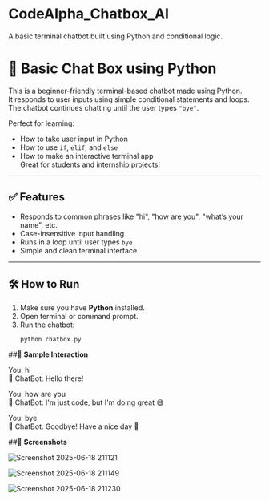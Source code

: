 # CodeAlpha_Chatbox_AI
A basic terminal chatbot built using Python and conditional logic.

# 💬 Basic Chat Box using Python

This is a beginner-friendly terminal-based chatbot made using Python.  
It responds to user inputs using simple conditional statements and loops.  
The chatbot continues chatting until the user types `"bye"`.  

Perfect for learning:
- How to take user input in Python
- How to use `if`, `elif`, and `else`
- How to make an interactive terminal app  
Great for students and internship projects!

---

## ✅ Features
- Responds to common phrases like "hi", "how are you", "what’s your name", etc.
- Case-insensitive input handling
- Runs in a loop until user types `bye`
- Simple and clean terminal interface

---

## 🛠️ How to Run
1. Make sure you have **Python** installed.
2. Open terminal or command prompt.
3. Run the chatbot:
   ```bash
   python chatbox.py

##📸 **Sample Interaction**

You: hi  
🤖 ChatBot: Hello there!

You: how are you  
🤖 ChatBot: I'm just code, but I'm doing great 😄

You: bye  
🤖 ChatBot: Goodbye! Have a nice day 👋

##📸 **Screenshots**

![Screenshot 2025-06-18 211121](https://github.com/user-attachments/assets/016da0cc-faa0-4c3e-b85b-5eaa340f50f1)

![Screenshot 2025-06-18 211149](https://github.com/user-attachments/assets/0b2be3e9-bde6-4c11-b800-c4adb6cb5b61)

![Screenshot 2025-06-18 211230](https://github.com/user-attachments/assets/fe651f18-88c5-48ac-97d1-f3e0ea8c4489)





